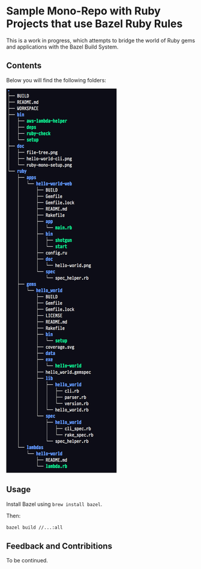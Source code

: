 # Sample Mono-Repo with Ruby Projects that use Bazel Ruby Rules

This is a work in progress, which attempts to bridge the world of Ruby gems and applications with the Bazel Build System.

## Contents

Below you will find the following folders:

![file-tree](doc/file-tree.png)

## Usage

Install Bazel using `brew install bazel`.

Then:

```bash
bazel build //...:all
```

## Feedback and Contribitions

To be continued.

